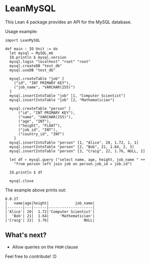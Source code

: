 # LeanMySQL

This Lean 4 package provides an API for the MySQL database.

Usage example:

```lean
import LeanMySQL

def main : IO Unit := do
  let mysql ← MySQL.mk
  IO.println $ mysql.version
  mysql.login "localhost" "root" "root"
  mysql.createDB "test_db"
  mysql.useDB "test_db"

  mysql.createTable "job" [
    ("id", "INT PRIMARY KEY"),
    ("job_name", "VARCHAR(255)")
  ]
  mysql.insertIntoTable "job" [1, "Computer Scientist"]
  mysql.insertIntoTable "job" [2, "Mathematician"]

  mysql.createTable "person" [
      ("id", "INT PRIMARY KEY"),
      ("name", "VARCHAR(255)"),
      ("age", "INT"),
      ("height", "FLOAT"),
      ("job_id", "INT"),
      ("country_id", "INT")
    ]
  mysql.insertIntoTable "person" [1, "Alice", 20, 1.72, 1, 1]
  mysql.insertIntoTable "person" [2, "Bob", 21, 1.64, 2, 3]
  mysql.insertIntoTable "person" [3, "Craig", 22, 1.76, NULL, 2]

  let df ← mysql.query ("select name, age, height, job_name " ++
    "from person left join job on person.job_id = job.id")

  IO.println $ df

  mysql.close
```

The example above prints out:

```
8.0.27
|   name|age|height|            job_name|
|-------|---|------|--------------------|
|'Alice'| 20|  1.72|'Computer Scientist'|
|  'Bob'| 21|  1.64|     'Mathematician'|
|'Craig'| 22|  1.76|                NULL|
```

## What's next?

* Allow queries on the `FROM` clause

Feel free to contribute! :D
